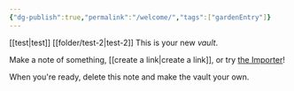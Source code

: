 ```yaml
---
{"dg-publish":true,"permalink":"/welcome/","tags":["gardenEntry"]}
---
```


[[test\|test]] [[folder/test-2\|test-2]]
This is your new *vault*.

Make a note of something, [[create a link\|create a link]], or try [the Importer](https://help.obsidian.md/Plugins/Importer)!

When you're ready, delete this note and make the vault your own.